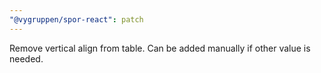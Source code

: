 ```yaml
---
"@vygruppen/spor-react": patch
---
```


Remove vertical align from table. Can be added manually if other value is needed.
